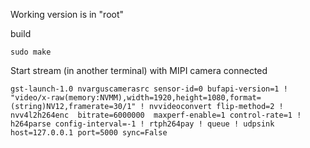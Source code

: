 Working version is in "root"


build
```
sudo make
```

Start stream (in another terminal) with MIPI camera connected
```
gst-launch-1.0 nvarguscamerasrc sensor-id=0 bufapi-version=1 ! "video/x-raw(memory:NVMM),width=1920,height=1080,format=(string)NV12,framerate=30/1" ! nvvideoconvert flip-method=2 ! nvv4l2h264enc  bitrate=6000000  maxperf-enable=1 control-rate=1 ! h264parse config-interval=-1 ! rtph264pay ! queue ! udpsink host=127.0.0.1 port=5000 sync=False

```
